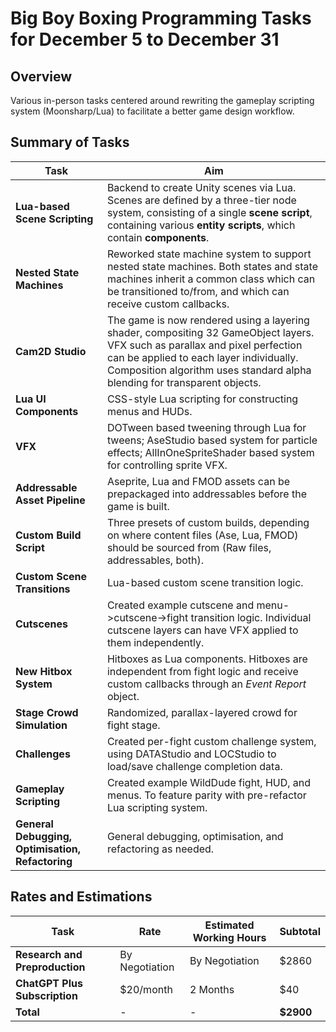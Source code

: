 
# Big Boy Boxing Programming Tasks for December 5 to December 31

## Overview
Various in-person tasks centered around rewriting the gameplay scripting system (Moonsharp/Lua) to facilitate a better game design workflow.

## Summary of Tasks

| Task | Aim |
| ------------- |  ------------- | 
| **Lua-based Scene Scripting** |  Backend to create Unity scenes via Lua. Scenes are defined by a three-tier node system, consisting of a single **scene script**, containing various **entity scripts**, which contain **components**.  |
| **Nested State Machines**  | Reworked state machine system to support nested state machines. Both states and state machines inherit a common class which can be transitioned to/from, and which can receive custom callbacks. |
| **Cam2D Studio** | The game is now rendered using a layering shader, compositing 32 GameObject layers. VFX such as parallax and pixel perfection can be applied to each layer individually. Composition algorithm uses standard alpha blending for transparent objects. |
| **Lua UI Components** | CSS-style Lua scripting for constructing menus and HUDs. |
| **VFX** | DOTween based tweening through Lua for tweens; AseStudio based system for particle effects; AllInOneSpriteShader based system for controlling sprite VFX. |
| **Addressable Asset Pipeline** | Aseprite, Lua and FMOD assets can be prepackaged into addressables before the game is built. |
| **Custom Build Script** | Three presets of custom builds, depending on where content files (Ase, Lua, FMOD) should be sourced from (Raw files, addressables, both). |
| **Custom Scene Transitions** | Lua-based custom scene transition logic. |
| **Cutscenes** | Created example cutscene and menu->cutscene->fight transition logic. Individual cutscene layers can have VFX applied to them independently. |
| **New Hitbox System** | Hitboxes as Lua components. Hitboxes are independent from fight logic and receive custom callbacks through an *Event Report* object. |
| **Stage Crowd Simulation** | Randomized, parallax-layered crowd for fight stage. |
| **Challenges** | Created per-fight custom challenge system, using DATAStudio and LOCStudio to load/save challenge completion data. |
| **Gameplay Scripting** | Created example WildDude fight, HUD, and menus. To feature parity with pre-refactor Lua scripting system. |
| **General Debugging, Optimisation, Refactoring** | General debugging, optimisation, and refactoring as needed. |

## Rates and Estimations

| Task | Rate | Estimated Working Hours | Subtotal |
| ------------- |  ------------- |  ------------- |  ------------- |
| **Research and Preproduction** | By Negotiation | By Negotiation | $2860 |
| **ChatGPT Plus Subscription**  | $20/month | 2 Months | $40 |
| **Total** | - | - | **$2900** |
